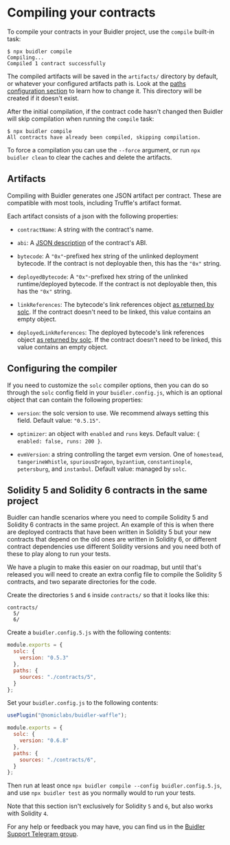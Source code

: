 # Compiling your contracts

To compile your contracts in your Buidler project, use the `compile` built-in task:
```
$ npx buidler compile
Compiling...
Compiled 1 contract successfully
```

The compiled artifacts will be saved in the `artifacts/` directory by default, or whatever your configured artifacts path is. Look at the [paths configuration section](../config) to learn how to change it. This directory will be created if it doesn't exist.

After the initial compilation, if the contract code hasn't changed then Buidler will skip compilation when running the `compile` task:
```
$ npx buidler compile
All contracts have already been compiled, skipping compilation.
```

To force a compilation you can use the `--force` argument, or run `npx buidler clean` to clear the caches and delete the artifacts.

## Artifacts
 
Compiling with Buidler generates one JSON artifact per contract. These are compatible with most tools, including Truffle's artifact format. 

Each artifact consists of a json with the following properties:

- `contractName`: A string with the contract's name.

- `abi`: A [JSON description](https://solidity.readthedocs.io/en/latest/abi-spec.html#abi-json) of the contract's ABI.

- `bytecode`: A `"0x"`-prefixed hex string of the unlinked deployment bytecode. If the contract is not deployable then, this has the `"0x"` string.

- `deployedBytecode`: A `"0x"`-prefixed hex string of the unlinked runtime/deployed bytecode. If the contract is not deployable then, this has the `"0x"` string.

- `linkReferences`: The bytecode's link references object [as returned by solc](https://solidity.readthedocs.io/en/latest/using-the-compiler.html). If the contract doesn't need to be linked, this value contains an empty object.

- `deployedLinkReferences`: The deployed bytecode's link references object [as returned by solc](https://solidity.readthedocs.io/en/latest/using-the-compiler.html). If the contract doesn't need to be linked, this value contains an empty object.

## Configuring the compiler

If you need to customize the `solc` compiler options, then you can do so through the `solc` config field in your `buidler.config.js`, which is an optional object that can contain the following properties:

- `version`: the solc version to use. We recommend always setting this field. Default value: `"0.5.15"`.

- `optimizer`: an object with `enabled` and `runs` keys. Default value: `{ enabled: false, runs: 200 }`.

- `evmVersion`: a string controlling the target evm version. One of `homestead`, `tangerineWhistle`, `spuriousDragon`, `byzantium`, `constantinople`, `petersburg`, and `instanbul`. Default value: managed by `solc`. 

## Solidity 5 and Solidity 6 contracts in the same project

Buidler can handle scenarios where you need to compile Solidity 5 and Solidity 6 contracts in the same project. An example of this is when there are deployed contracts that have been written in Solidity 5 but your new contracts that depend on the old ones are written in Solidity 6, or different contract dependencies use different Solidity versions and you need both of these to play along to run your tests.

We have a plugin to make this easier on our roadmap, but until that's released you will need to create an extra config file to compile the Solidity 5 contracts, and two separate directories for the code. 

Create the directories `5` and `6` inside `contracts/` so that it looks like this:
```
contracts/
  5/
  6/
```

Create a `buidler.config.5.js` with the following contents:
```js
module.exports = {
  solc: {
    version: "0.5.3"
  },
  paths: {
    sources: "./contracts/5",
  }
};
```

Set your `buidler.config.js` to the following contents:
```js
usePlugin("@nomiclabs/buidler-waffle");

module.exports = {
  solc: {
    version: "0.6.8"
  },
  paths: {
    sources: "./contracts/6",
  }
};
```

Then run at least once `npx buidler compile --config buidler.config.5.js`, and use `npx buidler test` as you normally would to run your tests.

Note that this section isn't exclusively for Solidity `5` and `6`, but also works with Solidity `4`.

For any help or feedback you may have, you can find us in the [Buidler Support Telegram group](http://t.me/BuidlerSupport).
